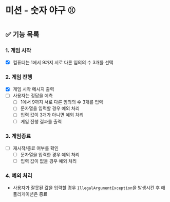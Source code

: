 # 미션 - 숫자 야구 ⚾️

## ✅ 기능 목록

### 1. 게임 시작

- [X] 컴퓨터는 1에서 9까지 서로 다른 임의의 수 3개를 선택

### 2. 게임 진행
- [X] 게임 시작 메시지 출력
- [ ] 사용자는 정답을 예측
    - [ ] 1에서 9까지 서로 다른 임의의 수 3개를 입력
    - [ ] 문자열을 입력할 경우 예외 처리
    - [ ] 입력 값이 3개가 아니면 예외 처리
    - [ ] 게임 진행 결과를 출력

### 3. 게임종료

- [ ] 재시작/종료 여부를 확인
    - [ ] 문자열을 입력한 경우 예외 처리
    - [ ] 입력 값이 없을 경우 예외 처리

### 4. 예외 처리

- 사용자가 잘못된 값을 입력할 경우 `IllegalArgumentException`을 발생시킨 후 애플리케이션은 종료